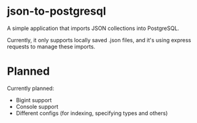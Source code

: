 # json-to-postgresql
A simple application that imports JSON collections into PostgreSQL.

Currently, it only supports locally saved .json files, and it's using express requests to manage these imports.

# Planned
Currently planned:
- Bigint support
- Console support
- Different configs (for indexing, specifying types and others)
